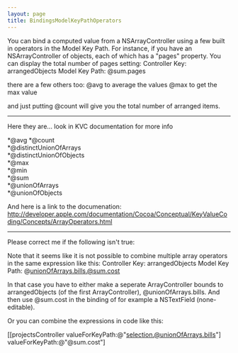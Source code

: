 ```yaml
---
layout: page
title: BindingsModelKeyPathOperators
---
```


You can bind a computed value from a NSArrayController using a few built in operators in the Model Key Path. For instance, if you have an NSArrayController of objects, each of which has a "pages" property. You can display the total number of pages setting:
Controller Key: arrangedObjects
Model Key Path: @sum.pages

there are a few others too:
@avg to average the values
@max to get the max value

and just putting @count will give you the total number of arranged items.

----

Here they are... look in KVC documentation for more info

*@avg 
*@count  
*@distinctUnionOfArrays  
*@distinctUnionOfObjects  
*@max  
*@min  
*@sum  
*@unionOfArrays  
*@unionOfObjects  


And here is a link to the documenation: http://developer.apple.com/documentation/Cocoa/Conceptual/KeyValueCoding/Concepts/ArrayOperators.html

----

Please correct me if the following isn't true:

Note that it seems like it is not possible to combine multiple array operators in the same expression like this:
Controller Key: arrangedObjects
Model Key Path: @unionOfArrays.bills.@sum.cost

In that case you have to either make a seperate ArrayController bounds to arrangedObjects (of the first ArrayController), @unionOfArrays.bills. And then use @sum.cost in the binding of for example a NSTextField (none-editable).

Or you can combine the expressions in code like this:

    
[[projectsController valueForKeyPath:@"selection.@unionOfArrays.bills"] valueForKeyPath:@"@sum.cost"]


